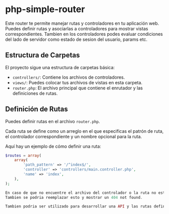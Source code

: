 # php-simple-router

Este router te permite manejar rutas y controladores en tu aplicación web. 
Puedes definir rutas y asociarlas a controladores para mostrar vistas correspondientes.
Tambien en los controladores podes evaluar condiciones del lado de servidor como estado de sesion del usuario, params etc.

## Estructura de Carpetas

El proyecto sigue una estructura de carpetas básica:

- `controllers/`: Contiene los archivos de controladores.
- `views/`: Puedes colocar tus archivos de vistas en esta carpeta.
- `router.php`: El archivo principal que contiene el enrutador y las definiciones de rutas.

## Definición de Rutas

Puedes definir rutas en el archivo `router.php`. 

Cada ruta se define como un arreglo en el que especificas el patrón de ruta, el controlador correspondiente y un nombre opcional para la ruta. 

Aquí hay un ejemplo de cómo definir una ruta:

```php
$routes = array(
    array(
        'path_pattern' => '/^index$/',
        'controller' => 'controllers/main.controller.php',
        'name' => 'index',
    ),
);

En caso de que no encuentre el archivo del controlador o la ruta no este definida, mostrara el mensaje correspondiente. 
Tambien se podria reemplazar esto y mostrar un 404 not found.

Tambien podria ser utilizado para desarrollar una API y las rutas definidas utilizarlas como endpoints de la misma.
